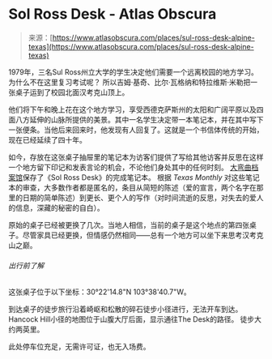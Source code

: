 <!--yml

category: 未分类

date: 2024-05-27 15:06:33

-->

# Sol Ross Desk - Atlas Obscura

> 来源：[https://www.atlasobscura.com/places/sul-ross-desk-alpine-texas](https://www.atlasobscura.com/places/sul-ross-desk-alpine-texas)

1979年，三名Sul Ross州立大学的学生决定他们需要一个远离校园的地方学习。为什么不在这里复习考试呢？ 所以吉姆·基奇、比尔·瓦格纳和特拉维斯·米勒把一张桌子运到了校园北面汉考克山顶上。

他们将下午和晚上花在这个地方学习，享受西德克萨斯州的太阳和广阔平原以及四面八方延伸的山脉所提供的美景。其中一名学生决定带一本笔记本，并在其中写下一张便条。当他后来回来时，他发现有人回复了。这就是一个书信体传统的开始，现在已经延续了四十年。

如今，存放在这张桌子抽屉里的笔记本为访客们提供了写给其他访客并反思在这样一个地方留下印记和发表言论的机会，不论他们身处其中的任何时刻。 [大弯曲档案馆](https://library.sulross.edu/archives/)保存了《Sol Ross Desk》的完成笔记本。 根据 *Texas Monthly* 对这些笔记本的审查，大多数作者都是匿名的，条目从简短的陈述（爱的宣言，两个名字在那里的日期的简单陈述）到更长、更个人的写作（对时间流逝的反思，对失去的爱人的信息，深藏的秘密的自白）。

原始的桌子已经被更换了几次。当地人相信，当前的桌子是这个地点的第四张桌子。尽管家具已经更换，但情感仍然相同——总有一个地方可以坐下来思考汉考克山之巅。

###### 出行前了解

这张桌子位于以下坐标：30°22'14.8"N 103°38'40.7"W。

到达桌子的徒步旅行沿着崎岖和松散的碎石徒步小径进行，无法开车到达。 Hancock Hill小径的地图位于山腹大厅后面，显示通往The Desk的路径。 徒步大约两英里。

此处停车位充足，无需许可证，也无入场费。
